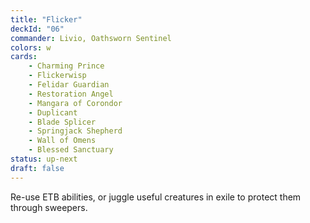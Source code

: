 ```yaml
---
title: "Flicker"
deckId: "06"
commander: Livio, Oathsworn Sentinel
colors: w
cards:
    - Charming Prince
    - Flickerwisp
    - Felidar Guardian
    - Restoration Angel
    - Mangara of Corondor
    - Duplicant
    - Blade Splicer
    - Springjack Shepherd
    - Wall of Omens
    - Blessed Sanctuary
status: up-next
draft: false
---
```


Re-use ETB abilities, or juggle useful creatures in exile to protect them through sweepers.
